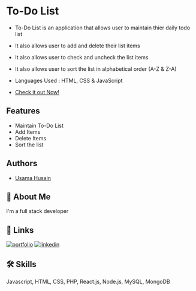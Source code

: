 
# To-Do List

- To-Do List is an application that allows user to maintain thier daily todo list

- It also allows user to add and delete their list items

- It also allows user to check and uncheck the list items

- It also allows user to sort the list in alphabetical order (A-Z & Z-A) 

- Languages Used : HTML, CSS & JavaScript

- [Check it out Now!](https://usamacsjmi.github.io/todo-list/)

## Features

- Maintain To-Do List
- Add Items
- Delete Items
- Sort the list


## Authors

- [Usama Husain](https://github.com/UsamaCSjmi)


## 🚀 About Me
I'm a full stack developer


## 🔗 Links
[![portfolio](https://img.shields.io/badge/my_portfolio-000?style=for-the-badge&logo=ko-fi&logoColor=white)](https://startechworld.com/)
[![linkedin](https://img.shields.io/badge/linkedin-0A66C2?style=for-the-badge&logo=linkedin&logoColor=white)](https://www.linkedin.com/in/usama-husain-3702ba238/)



## 🛠 Skills
Javascript, HTML, CSS, PHP, React.js, Node.js, MySQL, MongoDB 

